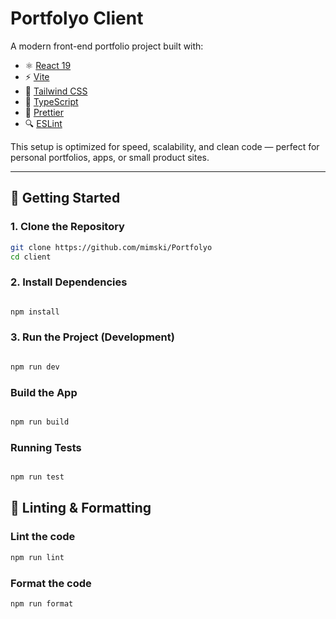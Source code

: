 # Portfolyo Client

A modern front-end portfolio project built with:

- ⚛️ [React 19](https://react.dev/)
- ⚡ [Vite](https://vitejs.dev/)
- 🎨 [Tailwind CSS](https://tailwindcss.com/)
- 🧠 [TypeScript](https://www.typescriptlang.org/)
- 🧼 [Prettier](https://prettier.io/)
- 🔍 [ESLint](https://eslint.org/)

This setup is optimized for speed, scalability, and clean code — perfect for personal portfolios, apps, or small product sites.

---

## 🚀 Getting Started

### 1. Clone the Repository

```bash
git clone https://github.com/mimski/Portfolyo
cd client

``` 
### 2. Install Dependencies

```bash

npm install

``` 
### 3. Run the Project (Development)

```bash

npm run dev

``` 

###  Build the App

```bash

npm run build

``` 
###  Running Tests

```bash

npm run test

```
## 🧪 Linting & Formatting

### Lint the code

```bash
npm run lint
``` 
### Format the code

```bash
npm run format
``` 